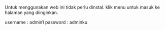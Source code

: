 Untuk menggunakan web ini tidak perlu dinstal. 
klik menu untuk masuk ke halaman yang diinginkan.

username : admin1
password : adminku

